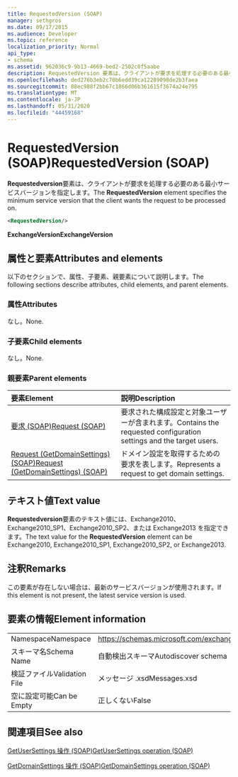 ```yaml
---
title: RequestedVersion (SOAP)
manager: sethgros
ms.date: 09/17/2015
ms.audience: Developer
ms.topic: reference
localization_priority: Normal
api_type:
- schema
ms.assetid: 962036c9-9b13-4669-bed2-2502c0f5aabe
description: RequestedVersion 要素は、クライアントが要求を処理する必要のある最小サービスバージョンを指定します。
ms.openlocfilehash: ded276b3eb2c70b6edd39ca12289098de2b3faea
ms.sourcegitcommit: 88ec988f2bb67c1866d06b361615f3674a24e795
ms.translationtype: MT
ms.contentlocale: ja-JP
ms.lasthandoff: 05/31/2020
ms.locfileid: "44459168"
---
```

# <a name="requestedversion-soap"></a><span data-ttu-id="51aec-103">RequestedVersion (SOAP)</span><span class="sxs-lookup"><span data-stu-id="51aec-103">RequestedVersion (SOAP)</span></span>

<span data-ttu-id="51aec-104">**Requestedversion**要素は、クライアントが要求を処理する必要のある最小サービスバージョンを指定します。</span><span class="sxs-lookup"><span data-stu-id="51aec-104">The **RequestedVersion** element specifies the minimum service version that the client wants the request to be processed on.</span></span> 
  
```XML
<RequestedVersion/>
```

 <span data-ttu-id="51aec-105">**ExchangeVersion**</span><span class="sxs-lookup"><span data-stu-id="51aec-105">**ExchangeVersion**</span></span>
## <a name="attributes-and-elements"></a><span data-ttu-id="51aec-106">属性と要素</span><span class="sxs-lookup"><span data-stu-id="51aec-106">Attributes and elements</span></span>

<span data-ttu-id="51aec-107">以下のセクションで、属性、子要素、親要素について説明します。</span><span class="sxs-lookup"><span data-stu-id="51aec-107">The following sections describe attributes, child elements, and parent elements.</span></span>
  
### <a name="attributes"></a><span data-ttu-id="51aec-108">属性</span><span class="sxs-lookup"><span data-stu-id="51aec-108">Attributes</span></span>

<span data-ttu-id="51aec-109">なし。</span><span class="sxs-lookup"><span data-stu-id="51aec-109">None.</span></span>
  
### <a name="child-elements"></a><span data-ttu-id="51aec-110">子要素</span><span class="sxs-lookup"><span data-stu-id="51aec-110">Child elements</span></span>

<span data-ttu-id="51aec-111">なし。</span><span class="sxs-lookup"><span data-stu-id="51aec-111">None.</span></span>
  
### <a name="parent-elements"></a><span data-ttu-id="51aec-112">親要素</span><span class="sxs-lookup"><span data-stu-id="51aec-112">Parent elements</span></span>

|<span data-ttu-id="51aec-113">**要素**</span><span class="sxs-lookup"><span data-stu-id="51aec-113">**Element**</span></span>|<span data-ttu-id="51aec-114">**説明**</span><span class="sxs-lookup"><span data-stu-id="51aec-114">**Description**</span></span>|
|:-----|:-----|
|[<span data-ttu-id="51aec-115">要求 (SOAP)</span><span class="sxs-lookup"><span data-stu-id="51aec-115">Request (SOAP)</span></span>](request-soap.md) <br/> |<span data-ttu-id="51aec-116">要求された構成設定と対象ユーザーが含まれます。</span><span class="sxs-lookup"><span data-stu-id="51aec-116">Contains the requested configuration settings and the target users.</span></span>  <br/> |
|[<span data-ttu-id="51aec-117">Request (GetDomainSettings) (SOAP)</span><span class="sxs-lookup"><span data-stu-id="51aec-117">Request (GetDomainSettings) (SOAP)</span></span>](request-getdomainsettingssoap.md) <br/> |<span data-ttu-id="51aec-118">ドメイン設定を取得するための要求を表します。</span><span class="sxs-lookup"><span data-stu-id="51aec-118">Represents a request to get domain settings.</span></span>  <br/> |
   
## <a name="text-value"></a><span data-ttu-id="51aec-119">テキスト値</span><span class="sxs-lookup"><span data-stu-id="51aec-119">Text value</span></span>

<span data-ttu-id="51aec-120">**Requestedversion**要素のテキスト値には、Exchange2010、Exchange2010_SP1、Exchange2010_SP2、または Exchange2013 を指定できます。</span><span class="sxs-lookup"><span data-stu-id="51aec-120">The text value for the **RequestedVersion** element can be Exchange2010, Exchange2010_SP1, Exchange2010_SP2, or Exchange2013.</span></span>
  
## <a name="remarks"></a><span data-ttu-id="51aec-121">注釈</span><span class="sxs-lookup"><span data-stu-id="51aec-121">Remarks</span></span>

<span data-ttu-id="51aec-122">この要素が存在しない場合は、最新のサービスバージョンが使用されます。</span><span class="sxs-lookup"><span data-stu-id="51aec-122">If this element is not present, the latest service version is used.</span></span>
  
## <a name="element-information"></a><span data-ttu-id="51aec-123">要素の情報</span><span class="sxs-lookup"><span data-stu-id="51aec-123">Element information</span></span>

|||
|:-----|:-----|
|<span data-ttu-id="51aec-124">Namespace</span><span class="sxs-lookup"><span data-stu-id="51aec-124">Namespace</span></span>  <br/> |https://schemas.microsoft.com/exchange/2010/Autodiscover  <br/> |
|<span data-ttu-id="51aec-125">スキーマ名</span><span class="sxs-lookup"><span data-stu-id="51aec-125">Schema Name</span></span>  <br/> |<span data-ttu-id="51aec-126">自動検出スキーマ</span><span class="sxs-lookup"><span data-stu-id="51aec-126">Autodiscover schema</span></span>  <br/> |
|<span data-ttu-id="51aec-127">検証ファイル</span><span class="sxs-lookup"><span data-stu-id="51aec-127">Validation File</span></span>  <br/> |<span data-ttu-id="51aec-128">メッセージ .xsd</span><span class="sxs-lookup"><span data-stu-id="51aec-128">Messages.xsd</span></span>  <br/> |
|<span data-ttu-id="51aec-129">空に設定可能</span><span class="sxs-lookup"><span data-stu-id="51aec-129">Can be Empty</span></span>  <br/> |<span data-ttu-id="51aec-130">正しくない</span><span class="sxs-lookup"><span data-stu-id="51aec-130">False</span></span>  <br/> |
   
## <a name="see-also"></a><span data-ttu-id="51aec-131">関連項目</span><span class="sxs-lookup"><span data-stu-id="51aec-131">See also</span></span>



[<span data-ttu-id="51aec-132">GetUserSettings 操作 (SOAP)</span><span class="sxs-lookup"><span data-stu-id="51aec-132">GetUserSettings operation (SOAP)</span></span>](getusersettings-operation-soap.md)
  
[<span data-ttu-id="51aec-133">GetDomainSettings 操作 (SOAP)</span><span class="sxs-lookup"><span data-stu-id="51aec-133">GetDomainSettings operation (SOAP)</span></span>](getdomainsettings-operation-soap.md)

